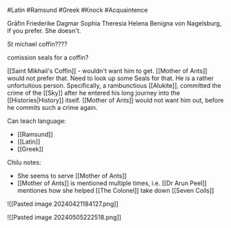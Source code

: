 #Latin #Ramsund #Greek #Knock #Acquaintence 

Grāfin Friederike Dagmar Sophia Theresia Helena Benigna von Nagelsburg, if you prefer. She doesn't.

St michael coffin????

comission seals for a coffin?

[[Saint Mikhail's Coffin]] - wouldn't want him to get. [[Mother of Ants]] would not prefer that. Need to look up some Seals for that. He is a rather unfortuitous person. Specifically, a rambunctious [[Alukite]], committed the crime of the [[Sky]] after he entered his long journey into the [[Histories|History]] itself. [[Mother of Ants]] would not want him out, before he commits such a crime again.

Can teach language:
- [[Ramsund]]
- [[Latin]]
- [[Greek]]

Chilu notes:
- She seems to serve [[Mother of Ants]]
- [[Mother of Ants]] is mentioned multiple times, i.e. [[Dr Arun Peel]] mentiones how she helped [[The Colonel]] take down [[Seven Coils]] 

![[Pasted image 20240421184127.png]]

![[Pasted image 20240505222518.png]]